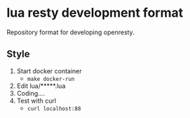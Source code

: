 # lua resty development format

Repository format for developing openresty.

## Style

1. Start docker container
    - `make docker-run`
2. Edit lua/*****.lua
3. Coding....
4. Test with curl
    - `curl localhost:88`

